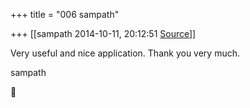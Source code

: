 +++
title = "006 sampath"

+++
[[sampath	2014-10-11, 20:12:51 [Source](https://groups.google.com/g/samskrita/c/NwcH8aSr9YM)]]



Very useful and nice application. Thank you very much.

sampath



